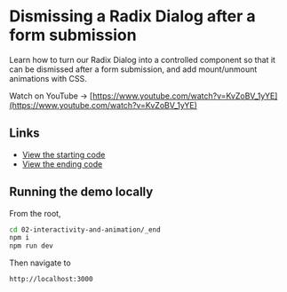 # Dismissing a Radix Dialog after a form submission

Learn how to turn our Radix Dialog into a controlled component so that it can be dismissed after a form submission, and add mount/unmount animations with CSS.

Watch on YouTube → [https://www.youtube.com/watch?v=KvZoBV_1yYE](https://www.youtube.com/watch?v=KvZoBV_1yYE)

## Links

- [View the starting code](./begin/app/page.tsx)
- [View the ending code](./end/app/page.tsx)

## Running the demo locally

From the root,

```sh
cd 02-interactivity-and-animation/_end
npm i
npm run dev
```

Then navigate to

```
http://localhost:3000
```

